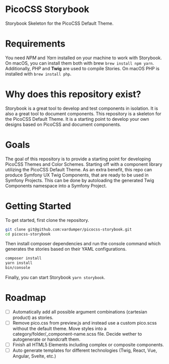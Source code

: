 # PicoCSS Storybook

Storybook Skeleton for the PicoCSS Default Theme.

# Requirements

You need _NPM_ and _Yarn_ installed on your machine to work with Storybook. On macOS, you can install them both with brew `brew install npm yarn`.
Additionally, _PHP_ and __Twig__ are used to compile Stories. On macOS PHP is installed with `brew install php`.

# Why does this repository exist?

Storybook is a great tool to develop and test components in isolation. It is also a great tool to document components. This repository is a skeleton for the PicoCSS Default Theme. It is a starting point to develop your own designs based on PicoCSS and document components.

# Goals

The goal of this repository is to provide a starting point for developing PicoCSS Themes and Color Schemes.
Starting off with a component library utilizing the PicoCSS Default Theme. As an extra benefit, this repo can produce Symfony UX Twig Components, that are ready to be used in Symfony Projects. This can be done by autoloading the generated Twig Components namespace into a Symfony Project.

# Getting Started

To get started, first clone the repository.

```bash
git clone git@github.com:vardumper/picocss-storybook.git
cd picocss-storybook
```

Then install composer dependencies and run the console command which generates the stories based on their YAML configurations.

```bash
composer install
yarn install
bin/console
```

Finally, you can start Storybook `yarn storybook`.

# Roadmap

- [ ] Automatically add all possible argument combinations (cartesian product) as stories.
- [ ] Remove pico.css from preview.js and instead use a custom pico.scss without the default theme. Move styles into a category/folder/_component-name.scss file. Decide wether to autogenerate or handcraft them.
- [ ] Finish all HTML5 Elements including complex or composite components.
- [ ] Auto generate templates for different technologies (Twig, React, Vue, Angular, Svelte, etc.)